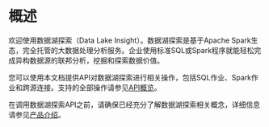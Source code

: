 # 概述<a name="dli_02_0100"></a>

欢迎使用数据湖探索（Data Lake Insight）。数据湖探索是基于Apache Spark生态，完全托管的大数据处理分析服务。企业使用标准SQL或Spark程序就能轻松完成异构数据源的联邦分析，挖掘和探索数据价值。

您可以使用本文档提供API对数据湖探索进行相关操作，包括SQL作业、Spark作业和跨源连接。支持的全部操作请参见[API概览](API概览.md)。

在调用数据湖探索API之前，请确保已经充分了解数据湖探索相关概念，详细信息请参见[产品介绍](https://support.huaweicloud.com/productdesc-dli/dli_07_0001.html)。

